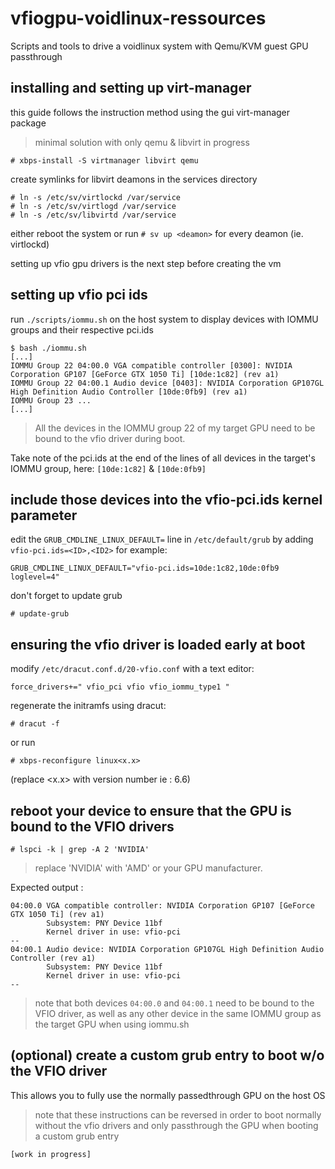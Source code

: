 # vfiogpu-voidlinux-ressources
Scripts and tools to drive a voidlinux system with Qemu/KVM guest GPU passthrough

## installing and setting up virt-manager
this guide follows the instruction method using the gui virt-manager package
> minimal solution with only qemu & libvirt in progress
```
# xbps-install -S virtmanager libvirt qemu
```
create symlinks for libvirt deamons in the services directory
```
# ln -s /etc/sv/virtlockd /var/service
# ln -s /etc/sv/virtlogd /var/service
# ln -s /etc/sv/libvirtd /var/service
```
either reboot the system or run `# sv up <deamon>` for every deamon (ie. virtlockd)

setting up vfio gpu drivers is the next step before creating the vm

## setting up vfio pci ids
run `./scripts/iommu.sh` on the host system to display devices with IOMMU groups and their respective pci.ids
```
$ bash ./iommu.sh
[...]
IOMMU Group 22 04:00.0 VGA compatible controller [0300]: NVIDIA Corporation GP107 [GeForce GTX 1050 Ti] [10de:1c82] (rev a1)
IOMMU Group 22 04:00.1 Audio device [0403]: NVIDIA Corporation GP107GL High Definition Audio Controller [10de:0fb9] (rev a1)
IOMMU Group 23 ...
[...]
```
> All the devices in the IOMMU group 22 of my target GPU need to be bound to the vfio driver during boot.
>
Take note of the pci.ids at the end of the lines of all devices in the target's IOMMU group, here:
`[10de:1c82]` & `[10de:0fb9]`
## include those devices into the vfio-pci.ids kernel parameter
edit the `GRUB_CMDLINE_LINUX_DEFAULT=` line in `/etc/default/grub` by adding `vfio-pci.ids=<ID>,<ID2>` for example:
```
GRUB_CMDLINE_LINUX_DEFAULT="vfio-pci.ids=10de:1c82,10de:0fb9 loglevel=4"
```
don't forget to update grub
```
# update-grub
```

## ensuring the vfio driver is loaded early at boot
modify `/etc/dracut.conf.d/20-vfio.conf` with a text editor:
```
force_drivers+=" vfio_pci vfio vfio_iommu_type1 "
```
regenerate the initramfs using dracut:
```
# dracut -f
```
or run 
```
# xbps-reconfigure linux<x.x>
```
(replace <x.x> with version number ie : 6.6)

## reboot your device to ensure that the GPU is bound to the VFIO drivers
```
# lspci -k | grep -A 2 'NVIDIA'
```
> replace 'NVIDIA' with 'AMD' or your GPU manufacturer.
> 
Expected output :
```
04:00.0 VGA compatible controller: NVIDIA Corporation GP107 [GeForce GTX 1050 Ti] (rev a1)
        Subsystem: PNY Device 11bf
        Kernel driver in use: vfio-pci
--
04:00.1 Audio device: NVIDIA Corporation GP107GL High Definition Audio Controller (rev a1)
        Subsystem: PNY Device 11bf
        Kernel driver in use: vfio-pci
--
```
> note that both devices `04:00.0` and `04:00.1` need to be bound to the VFIO driver, as well as any other device in the same IOMMU group as the target GPU when using iommu.sh
## (optional) create a custom grub entry to boot w/o the VFIO driver
This allows you to fully use the normally passedthrough GPU on the host OS
>note that these instructions can be reversed in order to boot normally without the vfio drivers and only passthrough the GPU when booting a custom grub entry
>
`[work in progress]`
